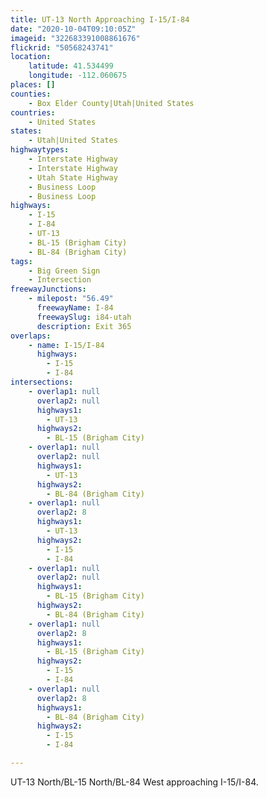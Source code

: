 ```yaml
---
title: UT-13 North Approaching I-15/I-84
date: "2020-10-04T09:10:05Z"
imageid: "322683391008861676"
flickrid: "50568243741"
location:
    latitude: 41.534499
    longitude: -112.060675
places: []
counties:
    - Box Elder County|Utah|United States
countries:
    - United States
states:
    - Utah|United States
highwaytypes:
    - Interstate Highway
    - Interstate Highway
    - Utah State Highway
    - Business Loop
    - Business Loop
highways:
    - I-15
    - I-84
    - UT-13
    - BL-15 (Brigham City)
    - BL-84 (Brigham City)
tags:
    - Big Green Sign
    - Intersection
freewayJunctions:
    - milepost: "56.49"
      freewayName: I-84
      freewaySlug: i84-utah
      description: Exit 365
overlaps:
    - name: I-15/I-84
      highways:
        - I-15
        - I-84
intersections:
    - overlap1: null
      overlap2: null
      highways1:
        - UT-13
      highways2:
        - BL-15 (Brigham City)
    - overlap1: null
      overlap2: null
      highways1:
        - UT-13
      highways2:
        - BL-84 (Brigham City)
    - overlap1: null
      overlap2: 8
      highways1:
        - UT-13
      highways2:
        - I-15
        - I-84
    - overlap1: null
      overlap2: null
      highways1:
        - BL-15 (Brigham City)
      highways2:
        - BL-84 (Brigham City)
    - overlap1: null
      overlap2: 8
      highways1:
        - BL-15 (Brigham City)
      highways2:
        - I-15
        - I-84
    - overlap1: null
      overlap2: 8
      highways1:
        - BL-84 (Brigham City)
      highways2:
        - I-15
        - I-84

---
```

UT-13 North/BL-15 North/BL-84 West approaching I-15/I-84.